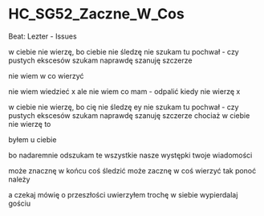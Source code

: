 # HC_SG52_Zaczne_W_Cos

Beat: Lezter - Issues

w ciebie nie wierzę, bo ciebie nie śledzę
nie szukam tu pochwał - czy pustych ekscesów
szukam naprawdę szanuję szczerze 


nie wiem w co wierzyć

nie wiem wiedzieć
x
ale nie wiem co mam - odpalić
kiedy nie wierzę
x

w ciebie nie wierzę, bo cię nie śledzę ey
nie szukam tu pochwał - czy pustych ekscesów
szukam naprawdę szanuję szczerze
chociaż w ciebie nie wierzę to

byłem u ciebie

bo nadaremnie odszukam 
te wszystkie nasze występki
twoje wiadomości

może znacznę w końcu coś śledzić
może zacznę w coś wierzyć
tak ponoć należy

a czekaj mówię o przeszłości
uwierzyłem trochę w siebie
wypierdalaj gościu
